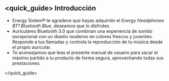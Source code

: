 ## <quick_guide> Introducción

* Energy Sistem® te agradece que hayas adquirido el *Energy Headphones BT1 Bluetooth Blue*, deseamos que lo disfrutes.
* Auriculares Bluetooth 3.0 que combinan una experiencia de sonido excepcional con un diseño moderno en colores frescos y juveniles. Responde a tus llamadas y controla la reproducción de tu música desde el propio auricular.
* Te aconsejamos que leas el presente manual de usuario para sacar el máximo partido a tu producto de forma segura, aprovechando todas sus prestaciones.

</unique> </quick_guide>


